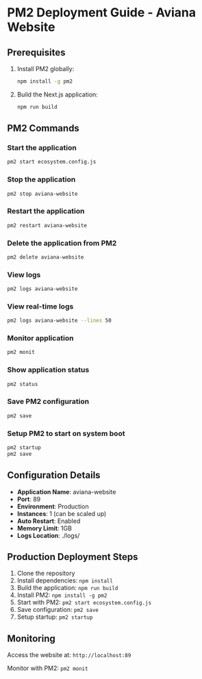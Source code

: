 # PM2 Deployment Guide - Aviana Website

## Prerequisites
1. Install PM2 globally:
   ```bash
   npm install -g pm2
   ```

2. Build the Next.js application:
   ```bash
   npm run build
   ```

## PM2 Commands

### Start the application
```bash
pm2 start ecosystem.config.js
```

### Stop the application
```bash
pm2 stop aviana-website
```

### Restart the application
```bash
pm2 restart aviana-website
```

### Delete the application from PM2
```bash
pm2 delete aviana-website
```

### View logs
```bash
pm2 logs aviana-website
```

### View real-time logs
```bash
pm2 logs aviana-website --lines 50
```

### Monitor application
```bash
pm2 monit
```

### Show application status
```bash
pm2 status
```

### Save PM2 configuration
```bash
pm2 save
```

### Setup PM2 to start on system boot
```bash
pm2 startup
pm2 save
```

## Configuration Details

- **Application Name**: aviana-website
- **Port**: 89
- **Environment**: Production
- **Instances**: 1 (can be scaled up)
- **Auto Restart**: Enabled
- **Memory Limit**: 1GB
- **Logs Location**: ./logs/

## Production Deployment Steps

1. Clone the repository
2. Install dependencies: `npm install`
3. Build the application: `npm run build`
4. Install PM2: `npm install -g pm2`
5. Start with PM2: `pm2 start ecosystem.config.js`
6. Save configuration: `pm2 save`
7. Setup startup: `pm2 startup`

## Monitoring

Access the website at: `http://localhost:89`

Monitor with PM2: `pm2 monit`